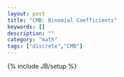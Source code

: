 ```yaml
---
layout: post
title: "CMB: Binomial Coefficients"
keywords: []
description: ""
category: "math"
tags: ["discrete","CMB"]
---
```

{% include JB/setup %}

